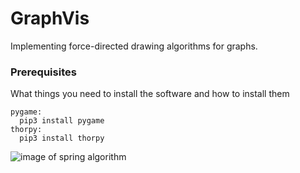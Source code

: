 # GraphVis

 Implementing force-directed drawing algorithms for graphs.

### Prerequisites

What things you need to install the software and how to install them

```
pygame:
  pip3 install pygame
thorpy:
  pip3 install thorpy
```

![image of spring algorithm](https://i.imgur.com/H6D4E95.png)
